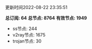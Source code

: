 更新时间2022-08-22 23:35:51

**总订阅: 64**
**总节点: 8764**
**有效节点: 1949**
- ss节点: 244
- v2ray节点: 1675
- trojan节点: 30

